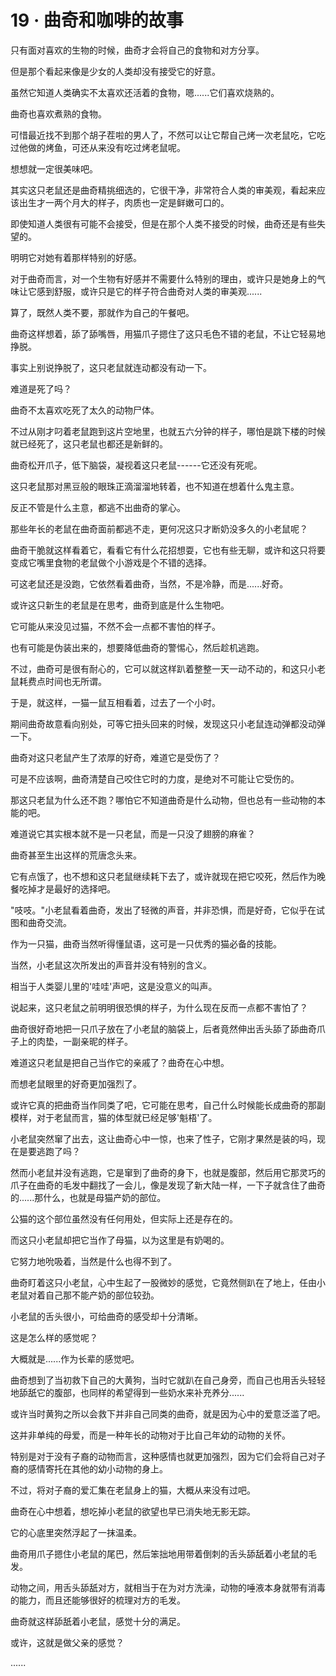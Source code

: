 <link rel="stylesheet" href="../styles/text.css" />
<h1>19 · 曲奇和咖啡的故事</h1>

只有面对喜欢的生物的时候，曲奇才会将自己的食物和对方分享。

但是那个看起来像是少女的人类却没有接受它的好意。

虽然它知道人类确实不太喜欢还活着的食物，嗯......它们喜欢烧熟的。

曲奇也喜欢煮熟的食物。

可惜最近找不到那个胡子茬啦的男人了，不然可以让它帮自己烤一次老鼠吃，它吃过他做的烤鱼，可还从来没有吃过烤老鼠呢。

想想就一定很美味吧。

其实这只老鼠还是曲奇精挑细选的，它很干净，非常符合人类的审美观，看起来应该出生才一两个月大的样子，肉质也一定是鲜嫩可口的。

即使知道人类很有可能不会接受，但是在那个人类不接受的时候，曲奇还是有些失望的。

明明它对她有着那样特别的好感。

对于曲奇而言，对一个生物有好感并不需要什么特别的理由，或许只是她身上的气味让它感到舒服，或许只是它的样子符合曲奇对人类的审美观......

算了，既然人类不要，那就作为自己的午餐吧。

曲奇这样想着，舔了舔嘴唇，用猫爪子摁住了这只毛色不错的老鼠，不让它轻易地挣脱。

事实上别说挣脱了，这只老鼠就连动都没有动一下。

难道是死了吗？

曲奇不太喜欢吃死了太久的动物尸体。

不过从刚才叼着老鼠跑到这片空地里，也就五六分钟的样子，哪怕是跳下楼的时候就已经死了，这只老鼠也都还是新鲜的。

曲奇松开爪子，低下脑袋，凝视着这只老鼠------它还没有死呢。

这只老鼠那对黑豆般的眼珠正滴溜溜地转着，也不知道在想着什么鬼主意。

反正不管是什么主意，都逃不出曲奇的掌心。

那些年长的老鼠在曲奇面前都逃不走，更何况这只才断奶没多久的小老鼠呢？

曲奇干脆就这样看着它，看看它有什么花招想耍，它也有些无聊，或许和这只将要变成它嘴里食物的老鼠做个小游戏是个不错的选择。

可这老鼠还是没跑，它依然看着曲奇，当然，不是冷静，而是......好奇。

或许这只新生的老鼠是在思考，曲奇到底是什么生物吧。

它可能从来没见过猫，不然不会一点都不害怕的样子。

也有可能是伪装出来的，想要降低曲奇的警惕心，然后趁机逃跑。

不过，曲奇可是很有耐心的，它可以就这样趴着整整一天一动不动的，和这只小老鼠耗费点时间也无所谓。

于是，就这样，一猫一鼠互相看着，过去了一个小时。

期间曲奇故意看向别处，可等它扭头回来的时候，发现这只小老鼠连动弹都没动弹一下。

曲奇对这只老鼠产生了浓厚的好奇，难道它是受伤了？

可是不应该啊，曲奇清楚自己咬住它时的力度，是绝对不可能让它受伤的。

那这只老鼠为什么还不跑？哪怕它不知道曲奇是什么动物，但也总有一些动物的本能的吧。

难道说它其实根本就不是一只老鼠，而是一只没了翅膀的麻雀？

曲奇甚至生出这样的荒唐念头来。

它有点饿了，也不想和这只老鼠继续耗下去了，或许就现在把它咬死，然后作为晚餐吃掉才是最好的选择吧。

"吱吱。"小老鼠看着曲奇，发出了轻微的声音，并非恐惧，而是好奇，它似乎在试图和曲奇交流。

作为一只猫，曲奇当然听得懂鼠语，这可是一只优秀的猫必备的技能。

当然，小老鼠这次所发出的声音并没有特别的含义。

相当于人类婴儿里的'哇哇'声吧，这是没意义的叫声。

说起来，这只老鼠之前明明很恐惧的样子，为什么现在反而一点都不害怕了？

曲奇很好奇地把一只爪子放在了小老鼠的脑袋上，后者竟然伸出舌头舔了舔曲奇爪子上的肉垫，一副亲昵的样子。

难道这只老鼠是把自己当作它的亲戚了？曲奇在心中想。

而想老鼠眼里的好奇更加强烈了。

或许它真的把曲奇当作同类了吧，它可能在思考，自己什么时候能长成曲奇的那副模样，对于老鼠而言，猫的体型就已经足够'魁梧'了。

小老鼠突然窜了出去，这让曲奇心中一惊，也来了性子，它刚才果然是装的吗，现在是要逃跑了吗？

然而小老鼠并没有逃跑，它是窜到了曲奇的身下，也就是腹部，然后用它那灵巧的爪子在曲奇的毛发中翻找了一会儿，像是发现了新大陆一样，一下子就含住了曲奇的......那什么，也就是母猫产奶的部位。

公猫的这个部位虽然没有任何用处，但实际上还是存在的。

而这只小老鼠却把它当作了母猫，以为这里是有奶喝的。

它努力地吮吸着，当然是什么也得不到了。

曲奇盯着这只小老鼠，心中生起了一股微妙的感觉，它竟然侧趴在了地上，任由小老鼠对着自己那不能产奶的部位较劲。

小老鼠的舌头很小，可给曲奇的感受却十分清晰。

这是怎么样的感觉呢？

大概就是......作为长辈的感觉吧。

曲奇想到了当初救下自己的大黄狗，当时它就趴在自己身旁，而自己也用舌头轻轻地舔舐它的腹部，也同样的希望得到一些奶水来补充养分......

或许当时黄狗之所以会救下并非自己同类的曲奇，就是因为心中的爱意泛滥了吧。

这并非单纯的母爱，而是一种年长的动物对于比自己年幼的动物的关怀。

特别是对于没有子裔的动物而言，这种感情也就更加强烈，因为它们会将自己对子裔的感情寄托在其他的幼小动物的身上。

不过，将对子裔的爱汇集在老鼠身上的猫，大概从来没有过吧。

曲奇在心中想着，想吃掉小老鼠的欲望也早已消失地无影无踪。

它的心底里突然浮起了一抹温柔。

曲奇用爪子摁住小老鼠的尾巴，然后笨拙地用带着倒刺的舌头舔舐着小老鼠的毛发。

动物之间，用舌头舔舐对方，就相当于在为对方洗澡，动物的唾液本身就带有消毒的能力，而且还能够很好的梳理对方的毛发。

曲奇就这样舔舐着小老鼠，感觉十分的满足。

或许，这就是做父亲的感觉？

......
